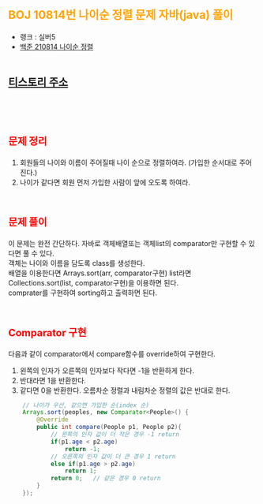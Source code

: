 # <span style="color:orange; font-size:17pt; font-weight:bold">BOJ 10814번 나이순 정렬 문제 자바(java)  풀이</span>
- 랭크 : 실버5
- [백준 210814 나이순 정렬](https://www.acmicpc.net/problem/10814)
<br><br>

## [티스토리 주소](https://hoho325.tistory.com/)
<br><br>

# <span style="color: red; font-size:15pt">문제 정리</span>
1. 회원들의 나이와 이름이 주어질때 나이 순으로 정렬하여라. (가입한 순서대로 주어진다.)
2. 나이가 같다면 회원 먼저 가입한 사람이 앞에 오도록 하여라.
<br><br>

# <span style="color: red; font-size:15pt">문제 풀이</span>
이 문제는 완전 간단하다. 자바로 객체배열또는 객체list의 comparator만 구현할 수 있다면 풀 수 있다.  
객체는 나이와 이름을 담도록 class를 생성한다.  
배열을 이용한다면 Arrays.sort(arr, comparator구현) list라면 Collections.sort(list, comparator구현)을 이용하면 된다.  
comprater를 구현하여 sorting하고 출력하면 된다.
<br><br>

# <span style="color: red; font-size:15pt">Comparator 구현</span>
다음과 같이 comparator에서 compare함수를 override하여 구현한다.
1. 왼쪽의 인자가 오른쪽의 인자보다 작다면 -1을 반환하게 한다.
2. 반대라면 1을 반환한다.
3. 같다면 0을 반환한다.
오름차순 정렬과 내림차순 정렬의 값은 반대로 한다.
```java
    // 나이가 우선, 같으면 가입한 순(index 순)
    Arrays.sort(peoples, new Comparator<People>() {
        @Override
        public int compare(People p1, People p2){
            // 왼쪽의 인자 값이 더 작은 경우 -1 return
            if(p1.age < p2.age)
                return -1;
            // 오른쪽의 인자 값이 더 큰 경우 1 return
            else if(p1.age > p2.age)
                return 1;
            return 0;   // 같은 경우 0 return
        }
    });
```